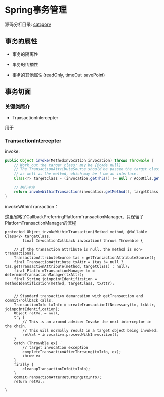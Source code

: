 # Spring事务管理

源码分析目录: [catagory](https://github.com/jiange2/transactionmanagerlearn/blob/master/note/catagory.md)

## 事务的属性

- 事务的隔离性

- 事务的传播性

- 事务的其他属性 (readOnly, timeOut, savePoint)

## 事务切面

### 关键类简介

- TransactionIntercepter

用于

### TransactionIntercepter

invoke:
``` java
public Object invoke(MethodInvocation invocation) throws Throwable {
	// Work out the target class: may be {@code null}.
	// The TransactionAttributeSource should be passed the target class
	// as well as the method, which may be from an interface.
	Class<?> targetClass = (invocation.getThis() != null ? AopUtils.getTargetClass(invocation.getThis()) : null);

	// 执行事务
	return invokeWithinTransaction(invocation.getMethod(), targetClass, invocation::proceed);
}
```
invokeWithinTransaction：

这里省略了CallbackPreferringPlatformTransactionManager。只保留了PlatformTransactionManager的流程

	protected Object invokeWithinTransaction(Method method, @Nullable Class<?> targetClass,
			final InvocationCallback invocation) throws Throwable {

		// If the transaction attribute is null, the method is non-transactional.
		TransactionAttributeSource tas = getTransactionAttributeSource();
		final TransactionAttribute txAttr = (tas != null ? tas.getTransactionAttribute(method, targetClass) : null);
		final PlatformTransactionManager tm = determineTransactionManager(txAttr);
		final String joinpointIdentification = methodIdentification(method, targetClass, txAttr);

		
		// Standard transaction demarcation with getTransaction and commit/rollback calls.
		TransactionInfo txInfo = createTransactionIfNecessary(tm, txAttr, joinpointIdentification);
		Object retVal = null;
		try {
			// This is an around advice: Invoke the next interceptor in the chain.
			// This will normally result in a target object being invoked.
			retVal = invocation.proceedWithInvocation();
		}
		catch (Throwable ex) {
			// target invocation exception
			completeTransactionAfterThrowing(txInfo, ex);
			throw ex;
		}
		finally {
			cleanupTransactionInfo(txInfo);
		}
		commitTransactionAfterReturning(txInfo);
		return retVal;
		
	}

